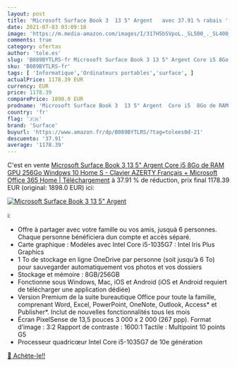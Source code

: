 ```yaml
---
layout: post
title: 'Microsoft Surface Book 3  13 5" Argent   avec 37.91 % rabais '
date: 2021-07-03 03:09:18
image: 'https://m.media-amazon.com/images/I/317H5bSVpoL._SL500_._SL400_.jpg'
comments: true
category: ofertas
author: 'tole.es'
slug: 'B089BYTLRS-fr Microsoft Surface Book 3 13 5" Argent Core i5 8Go de RAM...'
sku: 'B089BYTLRS-fr'
tags: [ 'Informatique','Ordinateurs portables','surface', ]
actualPrice: 1178.39 EUR
currency: EUR
price: 1178.39
comparePrice: 1898.0 EUR
prodname: 'Microsoft Surface Book 3  13 5" Argent  Core i5  8Go de RAM  GPU 256Go  Windows 10 Home S  - Clavier AZERTY Français + Microsoft Office 365 Home | Téléchargement'
country: 'fr'
flag: '🇫🇷'
brand: 'Surface'
buyurl: 'https://www.amazon.fr/dp/B089BYTLRS/?tag=tolees0d-21'
descuento: '37.91'
average: '1178.39'
---
```


C'est en vente [Microsoft Surface Book 3  13 5" Argent  Core i5  8Go de RAM  GPU 256Go  Windows 10 Home S  - Clavier AZERTY Français + Microsoft Office 365 Home | Téléchargement](https://www.amazon.fr/dp/B089BYTLRS/?tag=tolees0d-21)  à  37.91 % de réduction, prix final  1178.39 EUR (original: 1898.0 EUR) ici:

[![Microsoft Surface Book 3  13 5" Argent  ](https://m.media-amazon.com/images/I/317H5bSVpoL._SL500_._SL400_.jpg)](https://www.amazon.fr/dp/B089BYTLRS/?tag=tolees0d-21)

ℹ️:

- Offre à partager avec votre famille ou vos amis, jusquà 6 personnes. Chaque personne bénéficiera dun compte et accès séparé.
- Carte graphique : Modèles avec Intel Core i5-1035G7 : Intel Iris Plus Graphics
- 1 To de stockage en ligne OneDrive par personne (soit jusqu’à 6 To) pour sauvegarder automatiquement vos photos et vos dossiers
- Stockage et mémoire : 8GB/256GB
- Fonctionne sous Windows, Mac, iOS et Android (iOS et Android requiert de télécharger une application dédiée)
- Version Premium de la suite bureautique Office pour toute la famille, comprenant Word, Excel, PowerPoint, OneNote, Outlook, Access* et Publisher*. Inclut de nouvelles fonctionnalités tous les mois
- Écran PixelSense de 13,5 pouces 3 000 x 2 000 (267 ppp). Format d’image : 3:2 Rapport de contraste : 1600:1 Tactile : Multipoint 10 points G5
- Processeur quadricœur Intel Core i5-1035G7 de 10e génération

[🛒 Achète-le!!](https://www.amazon.fr/dp/B089BYTLRS/?tag=tolees0d-21)
